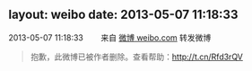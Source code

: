 layout: weibo
date: 2013-05-07 11:18:33
---
<meta name="referrer" content="no-referrer" />

2013-05-07 11:18:33  &nbsp;&nbsp;&nbsp;&nbsp;&nbsp;&nbsp; 来自 <a href="http://weibo.com/" rel="nofollow">微博 weibo.com</a>
转发微博
>  抱歉，此微博已被作者删除。查看帮助：http://t.cn/Rfd3rQV
